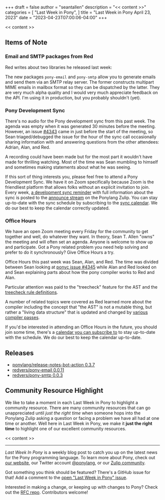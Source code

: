 +++
draft = false
author = "seantallen"
description = "<< content >>"
categories = [
    "Last Week in Pony",
]
title = "Last Week in Pony April 23, 2023"
date = "2023-04-23T07:00:06-04:00"
+++

<< content >>

<!-- more -->

## Items of Note

### Email and SMTP packages from Red

Red writes about two libraries he released last week:

The new packages `pony-email` and `pony-smtp` allow you to generate emails and send them via an SMTP relay server. The former constructs multipart MIME emails in mailbox format so they can be dispatched by the latter. They are very much alpha quality and I would very much appreciate feedback on the API. I'm using it in production, but you probably shouldn't (yet).

### Pony Development Sync

There's no audio for the Pony development sync from this past week. The agenda was empty when it was generated 30 minutes before the meeting. However, an issue [#4343](https://github.com/ponylang/ponyc/issues/4343) came in just before the start of the meeting, so Sean triaged/debugged the issue for the hour of the sync call occasionally sharing information with and answering questions from the other attendees: Adrian, Alan, and Red.

A recording could have been made but for the most part it wouldn't have made for thrilling watching. Most of the time was Sean mumbling to himself and sometimes making statements about what he was seeing.

If this sort of thing interests you, please feel free to attend a Pony Development Sync. We have it on Zoom specifically because Zoom is the friendliest platform that allows folks without an explicit invitation to join. Every week, [a development sync reminder](https://ponylang.zulipchat.com/#narrow/stream/189932-announce/topic/Sync.20Reminder) with full information about the sync is posted to the [announce stream](https://ponylang.zulipchat.com/#narrow/stream/189932-announce) on the Ponylang Zulip. You can stay up-to-date with the sync schedule by subscribing to the [sync calendar](https://calendar.google.com/calendar/ical/59jcru6f50mrpqbm7em4iclnkk%40group.calendar.google.com/public/basic.ics). We do our best to keep the calendar correctly updated.

### Office Hours

We have an open Zoom meeting every Friday for the community to get together and well, do whatever they want. In theory, Sean T. Allen "owns" the meeting and will often set an agenda. Anyone is welcome to show up and participate. Got a Pony related problem you need help solving and prefer to do it synchronously? Give Office Hours a try.

Office Hours this past week was Sean, Alan, and Red. The time was divided between Sean looking at [ponyc issue #4345](https://github.com/ponylang/ponyc/issues/4345) while Alan and Red looked on and Sean explaining parts about how the pony compiler works to Red and Alan.

Particular attention was paid to the "treecheck" feature for the AST and the [treecheck rule definitions](https://github.com/ponylang/ponyc/blob/main/src/libponyc/ast/treecheckdef.h).

A number of related topics were covered as Red learned more about the compiler including the concept that "the AST" is not a mutable thing, but rather a "living data structure" that is updated and changed by [various compiler passes](https://github.com/ponylang/ponyc/blob/main/src/libponyc/pass/pass.h).

If you'd be interested in attending an Office Hours in the future, you should join some time, there's a [calendar you can subscribe to](https://calendar.google.com/calendar/ical/4465e68ae24131ae00461a40893f2637a2c9ac510e311a44ff78680e2f183ce3%40group.calendar.google.com/public/basic.ics) to stay up-to-date with the schedule. We do our best to keep the calendar up-to-date.

## Releases

- [ponylang/release-notes-bot-action 0.3.7](https://github.com/ponylang/release-notes-bot-action/releases/tag/0.3.7)
- [redvers/pony-email 0.0.11](https://github.com/redvers/pony-email/releases/tag/0.0.11)
- [redvers/pony-smtp 0.0.3](https://github.com/redvers/pony-smtp/releases/tag/0.0.3)

## Community Resource Highlight

We like to take a moment in each Last Week in Pony to highlight a community resource. There are many community resources that can go unappreciated until _just the right time_ when someone hops into the Ponylang Zulip asking a question or facing a problem we have all had at one time or another. Well here in Last Week in Pony, we make it **just the right time** to highlight one of our excellent community resources.

<< content >>

---

_Last Week In Pony_ is a weekly blog post to catch you up on the latest news for the Pony programming language. To learn more about Pony, check out [our website](https://ponylang.io), our Twitter account [@ponylang](https://twitter.com/ponylang), or our [Zulip community](https://ponylang.zulipchat.com).

Got something you think should be featured? There's a GitHub issue for that! Add a comment to the [open "Last Week in Pony" issue](https://github.com/ponylang/ponylang.github.io/issues?q=is%3Aissue+is%3Aopen+label%3Alast-week-in-pony).

Interested in making a change, or keeping up with changes to Pony? Check out the [RFC repo](https://github.com/ponylang/rfcs). Contributors welcome!
